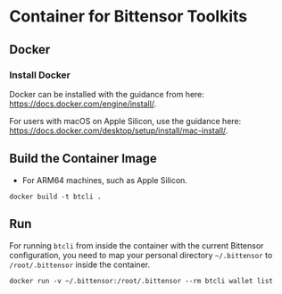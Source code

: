 # Container for Bittensor Toolkits

## Docker

### Install Docker

Docker can be installed with the guidance from here: https://docs.docker.com/engine/install/.

For users with macOS on Apple Silicon, use the guidance here: https://docs.docker.com/desktop/setup/install/mac-install/.

## Build the Container Image

* For ARM64 machines, such as Apple Silicon.

`docker build -t btcli .`

## Run

For running `btcli` from inside the container with the current Bittensor configuration, you need to map your personal directory `~/.bittensor` to `/root/.bittensor` inside the container.

`docker run -v ~/.bittensor:/root/.bittensor --rm btcli wallet list`
